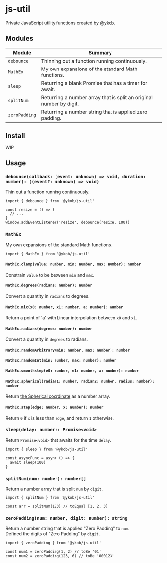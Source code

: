 # js-util

Private JavaScript utility functions created by [@ykob](https://github.com/ykob).

## Modules

| Module        | Summary                                                             |
| ------------- | ------------------------------------------------------------------- |
| `debounce`    | Thinning out a function running continuously.                       |
| `MathEx`      | My own expansions of the standard Math functions.                   |
| `sleep`       | Returning a blank Promise that has a timer for await.               |
| `splitNum`    | Returning a number array that is split an original number by digit. |
| `zeroPadding` | Returning a number string that is applied zero padding.             |

## Install

WIP

## Usage

### `debounce(callback: (event: unknown) => void, duration: number): ((event?: unknown) => void)`

Thin out a function running continuously.

```
import { debounce } from '@ykob/js-util'

const resize = () => {
  // ...
}
window.addEventListener('resize', debounce(resize, 100))
```

### `MathEx`

My own expansions of the standard Math functions.

```
import { MathEx } from '@ykob/js-util'
```

#### `MathEx.clamp(value: number, min: number, max: number): number`

Constrain `value` to be between `min` and `max`.

#### `MathEx.degrees(radians: number): number`

Convert a quantity in `radians` to degrees.

#### `MathEx.mix(x0: number, x1: number, a: number): number`

Return a point of 'a' with Linear interpolation between `x0` and `x1`.

#### `MathEx.radians(degrees: number): number`

Convert a quantity in `degrees` to radians.

#### `MathEx.randomArbitrary(min: number, max: number): number`

#### `MathEx.randomInt(min: number, max: number): number`

#### `MathEx.smoothstep(e0: number, e1: number, x: number): number`

#### `MathEx.spherical(radian1: number, radian2: number, radius: number): number`

Return [the Spherical coordinate](https://en.wikipedia.org/wiki/Spherical_coordinate_system) as a number array.

#### `MathEx.step(edge: number, x: number): number`

Return `0` if `x` is less than `edge`, and return `1` otherwise.

### `sleep(delay: number): Promise<void>`

Return `Promise<void>` that awaits for the time `delay`.

```
import { sleep } from '@ykob/js-util'

const asyncFunc = async () => {
  await sleep(100)
}
```

### `splitNum(num: number): number[]`

Return a number array that is split `num` by `digit`.

```
import { splitNum } from '@ykob/js-util'

const arr = splitNum(123) // toEqual [1, 2, 3]
```

### `zeroPadding(num: number, digit: number): string`

Return a number string that is applied "Zero Padding" to `num`.  
Defined the digits of "Zero Padding" by `digit`.

```
import { zeroPadding } from '@ykob/js-util'

const num1 = zeroPadding(1, 2) // toBe '01'
const num2 = zeroPadding(123, 6) // toBe '000123'
```
